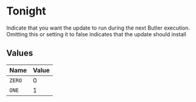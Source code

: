 # Tonight

Indicate that you want the update to run during the next Butler execution. Omitting this or setting it to false indicates that the update should install


## Values

| Name   | Value  |
| ------ | ------ |
| `ZERO` | 0      |
| `ONE`  | 1      |